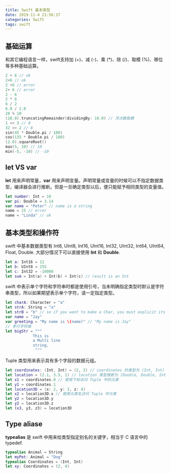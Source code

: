 ```yaml
---
title: Swift 基本类型
date: 2019-11-4 21:56:37
categories: Swift
tags: swift
---
```

## 基础运算
和其它编程语言一样，swift支持加 (+)、减 (-)、乘 (*)、除 (/)、取模 (%)、移位等多种基础运算。
```swift
2 + 6 // ok
2+6 // ok
2 +6 // error
2+ 6 // error
2 - 6
2 * 6
6 / 2
6.0 / 2.0
28 % 10
(28.0).truncatingRemainder(dividingBy: 10.0) // 浮点数取模
1 << 3 // 8
32 >> 2 // 8
sin(45 * Double.pi / 180)
cos(135 * Double.pi / 180)
(2.0).squareRoot()
max(5, 10) // 10
min(-5, -10) // -10
```
## let VS var
**let** 用来声明常量，**var** 用来声明变量。声明常量或变量的时候可以不指定数据类型，编译器会进行推断。但是一旦确定类型以后，便只能赋予相同类型的变量值。
```swift
let number: Int = 10
var pi: Double = 3.14
var name = "Peter" // name is a string
name = 15 // error
name = "Linda" // ok
```
<!---more--->
## 基本类型和操作符
swift 中基本数据类型有 Int8, UInt8, Int16, UInt16, Int32, UInt32, Int64, UInt64, Float, Double. 大部分情况下可以直接使用 **Int** 和 **Double**.
```swift
let a: Int16 = 12
let b: UInt8 = 255
let c: Int32 = -10000
let sum = Int(a) + Int(b) + Int(c) // result is an Int
```
swift 中表示单个字符和字符串时都是使用引号，当未明确指定类型时默认是字符串类型，所以如果期望表示单个字符，请一定指定类型。
```swift
let charA: Character = "a"
let strA: String = "a"
let strB = "b" // so if you want to make a Char, you must explicit its type
var name = "Jay"
var greeting = "My name is \(name)" // "My name is Jay"
// 多行字符串
let bigStr = """
            This is 
            a Multi line
            string.
             """

```
Tuple 类型用来表示具有多个字段的数据元组。
```swift
let coordinates: (Int, Int) = (2, 3) // coordinates 的类型为 (Int, Int)
let location = (2.1, 3.5, 1) // location 类型推断为 (Double, Double, Int)
let x1 = coordinates.0 // 使用下标访问 Tuple 中的元素
let y1 = coordinates.1
let location3D = (x: 2, y: 3, z: 4) 
let x2 = location3D.x // 使用元素名访问 Tuple 中元素
let y2 = location3D.y
let y2 = location3D.z
let (x3, y3, z3) = location3D
```
## Type aliase
**typealias** 是 swift 中用来给类型指定别名的关键字，相当于 C 语言中的 typedef.
```swift
typealias Animal = String
let myPet: Animal = "Dog"
typealias Coordinates = (Int, Int)
let xy: Coordinates = (2, 4)
```





